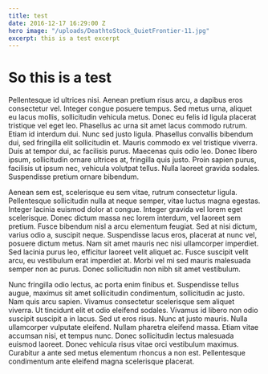 ```yaml
---
title: test
date: 2016-12-17 16:29:00 Z
hero image: "/uploads/DeathtoStock_QuietFrontier-11.jpg"
excerpt: this is a test excerpt
---
```


# So this is a test 

Pellentesque id ultrices nisi. Aenean pretium risus arcu, a dapibus eros consectetur vel. Integer congue posuere tempus. Sed metus urna, aliquet eu lacus mollis, sollicitudin vehicula metus. Donec eu felis id ligula placerat tristique vel eget leo. Phasellus ac urna sit amet lacus commodo rutrum. Etiam id interdum dui. Nunc sed justo ligula. Phasellus convallis bibendum dui, sed fringilla elit sollicitudin et. Mauris commodo ex vel tristique viverra. Duis at tempor dui, ac facilisis purus. Maecenas quis odio leo. Donec libero ipsum, sollicitudin ornare ultrices at, fringilla quis justo. Proin sapien purus, facilisis ut ipsum nec, vehicula volutpat tellus. Nulla laoreet gravida sodales. Suspendisse pretium ornare bibendum.

Aenean sem est, scelerisque eu sem vitae, rutrum consectetur ligula. Pellentesque sollicitudin nulla at neque semper, vitae luctus magna egestas. Integer lacinia euismod dolor at congue. Integer gravida vel lorem eget scelerisque. Donec dictum massa nec lorem interdum, vel laoreet sem pretium. Fusce bibendum nisl a arcu elementum feugiat. Sed at nisi dictum, varius odio a, suscipit neque. Suspendisse lacus eros, placerat at nunc vel, posuere dictum metus. Nam sit amet mauris nec nisi ullamcorper imperdiet. Sed lacinia purus leo, efficitur laoreet velit aliquet ac. Fusce suscipit velit arcu, eu vestibulum erat imperdiet at. Morbi vel mi sed mauris malesuada semper non ac purus. Donec sollicitudin non nibh sit amet vestibulum.

Nunc fringilla odio lectus, ac porta enim finibus et. Suspendisse tellus augue, maximus sit amet sollicitudin condimentum, sollicitudin ac justo. Nam quis arcu sapien. Vivamus consectetur scelerisque sem aliquet viverra. Ut tincidunt elit et odio eleifend sodales. Vivamus id libero non odio suscipit suscipit a in lacus. Sed ut eros risus. Nunc at justo mauris. Nulla ullamcorper vulputate eleifend. Nullam pharetra eleifend massa. Etiam vitae accumsan nisi, et tempus nunc. Donec sollicitudin lectus malesuada euismod laoreet. Donec vehicula risus vitae orci vestibulum maximus. Curabitur a ante sed metus elementum rhoncus a non est. Pellentesque condimentum ante eleifend magna scelerisque placerat.